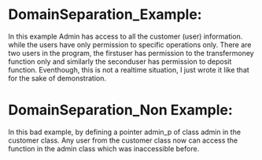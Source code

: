 # DomainSeparation_Example:
In this example Admin has access to all the customer (user) information. while the users have only permission to specific operations only.
There are two users in the program, the firstuser has permission to the transfermoney function only and similarly the seconduser has permission to deposit function. Eventhough, this is not a realtime situation, I just wrote it like that for the sake of demonstration.

# DomainSeparation_Non Example:
In this bad example, by defining a pointer admin_p of class admin in the customer class. Any user from the customer class now can access the function in the admin class which was inaccessible before.
